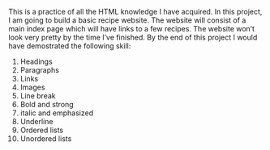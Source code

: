 This is a practice of all the HTML knowledge I have acquired. In this project, I am going to build a basic recipe website. The website will consist of a main index page which will have links to a few recipes. The website won’t look very pretty by the time I’ve finished. By the end of this project I would have demostrated the following skill:
1. Headings
2. Paragraphs
3. Links
4. Images
5. Line break
6. Bold and strong
7. italic and emphasized
8. Underline
9. Ordered lists
10. Unordered lists

